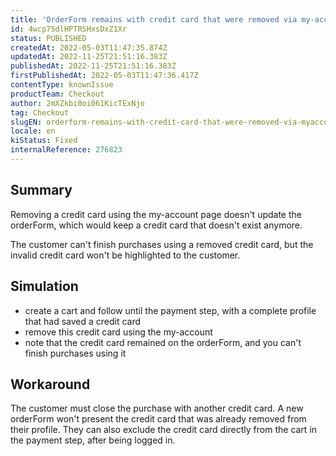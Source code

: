 ```yaml
---
title: 'OrderForm remains with credit card that were removed via my-account page'
id: 4wcp7SdlHPTRSHxsDxZ1Xr
status: PUBLISHED
createdAt: 2022-05-03T11:47:35.874Z
updatedAt: 2022-11-25T21:51:16.383Z
publishedAt: 2022-11-25T21:51:16.383Z
firstPublishedAt: 2022-05-03T11:47:36.417Z
contentType: knownIssue
productTeam: Checkout
author: 2mXZkbi0oi061KicTExNjo
tag: Checkout
slugEN: orderform-remains-with-credit-card-that-were-removed-via-myaccount-page
locale: en
kiStatus: Fixed
internalReference: 276823
---
```


## Summary


Removing a credit card using the my-account page doesn't update the orderForm, which would keep a credit card that doesn't exist anymore.

The customer can't finish purchases using a removed credit card, but the invalid credit card won't be highlighted to the customer.



## Simulation


- create a cart and follow until the payment step, with a complete profile that had saved a credit card
- remove this credit card using the my-account
- note that the credit card remained on the orderForm, and you can't finish purchases using it



## Workaround


The customer must close the purchase with another credit card. A new orderForm won't present the credit card that was already removed from their profile. They can also exclude the credit card directly from the cart in the payment step, after being logged in.

